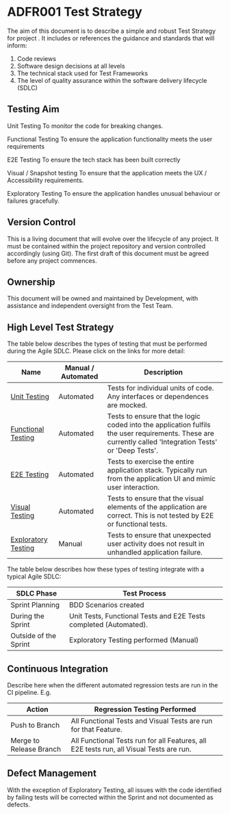 # ADFR001 Test Strategy

The aim of this document is to describe a simple and robust Test Strategy for project _<Project Name>_. It includes or references the guidance and standards that will inform:

1. Code reviews
2. Software design decisions at all levels
3. The technical stack used for Test Frameworks
4. The level of quality assurance within the software delivery lifecycle (SDLC)

## Testing Aim

Unit Testing
To monitor the code for breaking changes.

Functional Testing
To ensure the application functionality meets the user requirements

E2E Testing
To ensure the tech stack has been built correctly

Visual / Snapshot testing
To ensure that the application meets the UX / Accessibility requirements.

Exploratory Testing
To ensure the application handles unusual behaviour or failures gracefully.

## **Version Control**

This is a living document that will evolve over the lifecycle of any project. It must be contained within the project repository and version controlled accordingly (using Git). The first draft of this document must be agreed before any project commences.

## **Ownership**

This document will be owned and maintained by Development, with assistance and independent oversight from the Test Team.

## **High Level Test Strategy**

The table below describes the types of testing that must be performed during the Agile SDLC. Please click on the links for more detail:

| Name                                                      | Manual / Automated | Description                                                                                                                                              |
| --------------------------------------------------------- | ------------------ | -------------------------------------------------------------------------------------------------------------------------------------------------------- |
| [Unit Testing](./Unit_Testing.md)                         | Automated          | Tests for individual units of code. Any interfaces or dependences are mocked.                                                                            |
| [Functional Testing](./BDD_Functional_and_E2E_Testing.md) | Automated          | Tests to ensure that the logic coded into the application fulfils the user requirements. These are currently called 'Integration Tests' or 'Deep Tests'. |
| [E2E Testing](./BDD_Functional_and_E2E_Testing.md)        | Automated          | Tests to exercise the entire application stack. Typically run from the application UI and mimic user interaction.                                        |
| [Visual Testing](./Visual_Testing.md)                     | Automated          | Tests to ensure that the visual elements of the application are correct. This is not tested by E2E or functional tests.                                  |
| [Exploratory Testing](./Exploratory_Testing.md)           | Manual             | Tests to ensure that unexpected user activity does not result in unhandled application failure.                                                          |

The table below describes how these types of testing integrate with a typical Agile SDLC:

| SDLC Phase            | Test Process                                                      |
| --------------------- | ----------------------------------------------------------------- |
| Sprint Planning       | BDD Scenarios created                                             |
| During the Sprint     | Unit Tests, Functional Tests and E2E Tests completed (Automated). |
| Outside of the Sprint | Exploratory Testing performed (Manual)                            |

## **Continuous Integration**

Describe here when the different automated regression tests are run in the CI pipeline. E.g.

| Action                  | Regression Testing Performed                                                            |
| ----------------------- | --------------------------------------------------------------------------------------- |
| Push to Branch          | All Functional Tests and Visual Tests are run for that Feature.                         |
| Merge to Release Branch | All Functional Tests run for all Features, all E2E tests run, all Visual Tests are run. |

## **Defect Management**

With the exception of Exploratory Testing, all issues with the code identified by failing tests will be corrected within the Sprint and not documented as defects.
